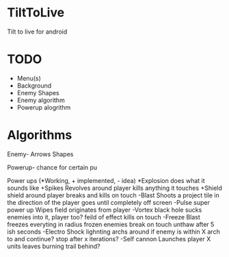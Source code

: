 TiltToLive
==========

Tilt to live for android


TODO
====
* Menu(s)
* Background
* Enemy Shapes
* Enemy algorithm
* Powerup alogrithm


Algorithms
==========

Enemy-
	Arrows
	Shapes
	

Powerup-
	chance for certain pu


Power ups
(*Working, + implemented, - idea)
*Explosion
	does what it sounds like
+Spikes
	Revolves around player
	kills anything it touches
+Shield
	shield around player
	breaks and kills on touch
-Blast
	Shoots a project tile in the direction of the player
	goes until completely off screen
-Pulse
	super power up
	Wipes field
	originates from player
-Vortex
	black hole
	sucks enemies into it, player too?
	feild of effect
	kills on touch
-Freeze Blast
	freezes everyting in radius
	frozen enemies break on touch
	unthaw after 5 ish seconds
-Electro Shock
	lighnting archs around
	if enemy is within X arch to and continue?
	stop after x iterations?
-Self cannon
	Launches player X units
	leaves burning trail behind?
